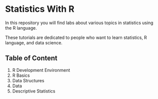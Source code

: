 # Statistics With R

In this repository you will find labs about various topics in statistics using the R language. 

These tutorials are dedicated to people who want to learn statistics, R language, and data science.

## Table of Content
1. R Development Environment
2. R Basics
3. Data Structures
4. Data
5. Descriptive Statistics
